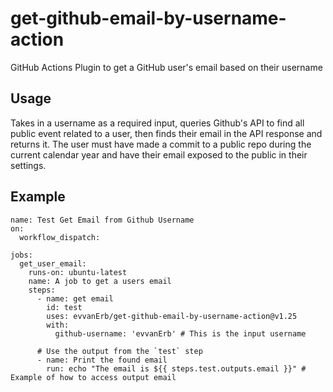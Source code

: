 # get-github-email-by-username-action
GitHub Actions Plugin to get a GitHub user's email based on their username

## Usage

Takes in a username as a required input, queries Github's API to find all public event related to a user, then finds their email in the API response and returns it. The user must have made a commit to a public repo during the current calendar year and have their email exposed to the public in their settings.

## Example
```
name: Test Get Email from Github Username
on:
  workflow_dispatch:

jobs:
  get_user_email:
    runs-on: ubuntu-latest
    name: A job to get a users email
    steps:
      - name: get email
        id: test
        uses: evvanErb/get-github-email-by-username-action@v1.25
        with:
          github-username: 'evvanErb' # This is the input username
          
      # Use the output from the `test` step
      - name: Print the found email
        run: echo "The email is ${{ steps.test.outputs.email }}" # Example of how to access output email
```
